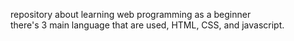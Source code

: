 repository about learning web programming as a beginner <br>
there's 3 main language that are used, HTML, CSS, and javascript. 
